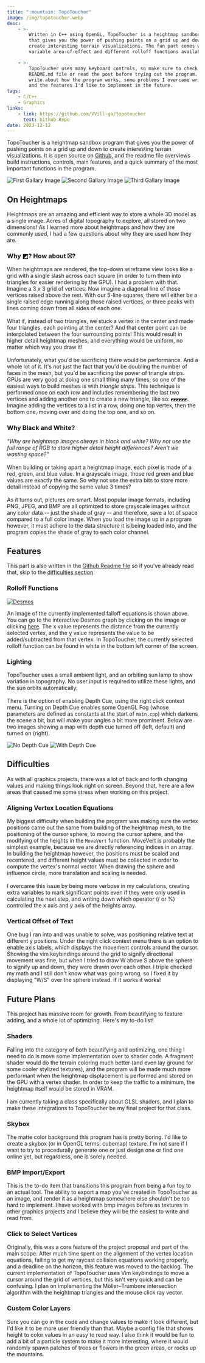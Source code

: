 ```yaml
---
title: ":mountain: TopoToucher"
image: /img/topotoucher.webp
desc: 
    - >-
        Written in C++ using OpenGL, TopoToucher is a heightmap sandbox program
        that gives you the power of pushing points on a grid up and down to
        create interesting terrain visualizations. The fun part comes with the
        variable area-of-effect and different rolloff functions available to you.

    - >-
        TopoToucher uses many keyboard controls, so make sure to check the
        README.md file or read the post before trying out the program. I'll 
        write about how the program works, some problems I overcame writing it,
        and the features I'd like to implement in the future.
tags:
    - C/C++
    - Graphics
links: 
    - link: https://github.com/VVill-ga/topotoucher
      text: Github Repo
date: 2023-12-12
---
```


TopoToucher is a heightmap sandbox program that gives you the power of pushing 
points on a grid up and down to create interesting terrain visualizations. It is
open source on [Github](https://vvill.dev/projects/topotoucher), and the readme
file overviews build instructions, controls, main features, and a quick summary
of the most important functions in the program.

![First Gallary Image](https://github.com/VVill-ga/topotoucher/raw/main/readme_img/gallary1.png)
![Second Gallary Image](https://github.com/VVill-ga/topotoucher/raw/main/readme_img/gallary2.png)
![Third Gallary Image](https://github.com/VVill-ga/topotoucher/raw/main/readme_img/gallary3.png)

## On Heightmaps

Heightmaps are an amazing and efficient way to store a whole 3D model
as a single image. Acres of digital topography to explore, all stored on two
dimensions! As I learned more about heightmaps and how they are commonly used, 
I had a few questions about why they are used how they are. 

### Why ◩? How about ⛝?

When heightmaps are rendered, the top-down wireframe view looks like a grid
with a single slash across each square (in order to turn them into triangles
for easier rendering by the GPU). I had a problem with that. Imagine a 3 x 3 
grid of vertices. Now imagine a diagonal line of those vertices raised above
the rest. With our 5-line squares, there will either be a single raised edge
running along those raised vertices, or three peaks with lines coming down from
all sides of each one.
\
\
What if, instead of two triangles, we stuck a vertex in the center and made 
four triangles, each pointing at the center? And that center point can be
interpolated between the four surrounding points! This would result in higher
detail heightmap meshes, and everything would be uniform, no matter which way 
you draw it! 
\
\
Unfortunately, what you'd be sacrificing there would be performance. And a whole
lot of it. It's not just the fact that you'd be doubling the number of faces in
the mesh, but you'd be sacrificing the power of triangle strips. GPUs are very
good at doing one small thing many times, so one of the easiest ways to build
meshes is with *triangle strips*. This technique is performed once on each row and
includes remembering the last two vertices and adding another one to create a
new triangle, like so: `◩◩◩◩◩◩`. Imagine adding the vertices to a list in a row,
doing one top vertex, then the bottom one, moving over and doing the top one,
and so on.

### Why Black and White?

*"Why are heightmap images always in black and white? Why not use the full range
of RGB to store higher detail height differences? Aren't we wasting space?"* 
\
\
When building or taking apart a heightmap image, each pixel is made of a red, 
green, and blue value. In a grayscale image, those red green and blue values are 
exactly the same. So why not use the extra bits to store more detail instead of 
copying the same value 3 times?
\
\
As it turns out, pictures are smart. Most popular image formats, including PNG,
JPEG, and BMP are all optimized to store grayscale images without any color data
-- just the shade of gray -- and therefore, save a lot of space compared to a
full color image. When you load the image up in a program however, it must
adhere to the data structure it is being loaded into, and the program copies the
shade of gray to each color channel.


## Features

This part is also written in the [Github Readme file](https://github.com/VVill-ga/topotoucher)
so if you've already read that, skip to the [difficulties section](#difficulties).

### Rolloff Functions

[![Desmos](https://github.com/VVill-ga/topotoucher/raw/main/readme_img/desmos.png)](https://www.desmos.com/calculator/wtvw4yahfq)

An image of the currently implemented falloff equations is shown above. You can 
go to the interactive Desmos graph by clicking on the image or clicking 
[here](https://www.desmos.com/calculator/wtvw4yahfq). The x value represents the 
distance from the currently selected vertex, and the y value represents the 
value to be added/subtracted from that vertex. In TopoToucher, the currently 
selected rolloff function can be found in white in the bottom left corner of 
the screen.

### Lighting


TopoToucher uses a small ambient light, and an orbiting sun lamp to show 
variation in topography. No user input is required to utilize these lights, and 
the sun orbits automatically.
\
\
There is the option of enabling Depth Cue, using the right click context menu. 
Turning on Depth Cue enables some OpenGL Fog (whose parameters are defined as 
constants at the start of `main.cpp`) which darkens the scene a bit, but will 
make your angles a bit more prominent. Below are two images showing a map with 
depth cue turned off (left, default) and turned on (right).

![No Depth Cue](https://github.com/VVill-ga/topotoucher/raw/main/readme_img/no_depth.png)
![With Depth Cue](https://github.com/VVill-ga/topotoucher/raw/main/readme_img/with_depth.png)

## Difficulties

As with all graphics projects, there was a lot of back and forth changing values
and making things look right on screen. Beyond that, here are a few areas that
caused me some stress when working on this project.

### Aligning Vertex Location Equations

My biggest difficulty when building the program was making sure the vertex
positions came out the same from building of the heightmap mesh, to the
positioning of the cursor sphere, to moving the cursor sphere, and the modifying 
of the heights in the `MoveVert` function. MoveVert is probably the simplest 
example, because we are directly referencing indices in an array. In building 
the heightmap however, the positions must be scaled and recentered, and 
different height values must be collected in order to compute the vertex's 
normal vector. When drawing the sphere and influence circle, more translation 
and scaling is needed.
\
\
I overcame this issue by being more verbose in my calculations, creating extra
variables to mark significant points even if they were only used in calculating
the next step, and writing down which operator (/ or %) controlled the x axis
and y axis of the heights array.

### Vertical Offset of Text

One bug I ran into and was unable to solve, was positioning relative text at
different y positions. Under the right click context menu there is an option to
enable axis labels, which displays the movement controls around the cursor. 
Showing the vim keybindings around the grid to signify directional movement was
fine, but when I tried to draw W above S above the sphere to signify up and
down, they were drawn over each other. I triple checked my math and I still 
don't know what was going wrong, so I fixed it by displaying "W/S" over the
sphere instead. If it works it works!


## Future Plans

This project has massive room for growth. From beautifying to feature adding,
and a whole lot of optimizing. Here's my to-do list!

### Shaders

Falling into the category of both beautifying and optimizing, one thing I need
to do is move some implementation over to shader code. A fragment shader would
do the terrain coloring much better (and even lay ground for some cooler 
stylized textures), and the program will be made much more performant when the
heightmap displacement is performed and stored on the GPU with a vertex shader.
In order to keep the traffic to a minimum, the heightmap itself would be stored 
in VRAM.
\
\
I am currently taking a class specifically about GLSL shaders, and I plan to
make these integrations to TopoToucher be my final project for that class.

### Skybox

The matte color background this program has is pretty boring. I'd like to
create a skybox (or in OpenGL terms: cubemap) texture. I'm not sure if I want 
to try to procedurally generate one or just design one or find one online yet, 
but regardless, one is sorely needed.

### BMP Import/Export

This is the to-do item that transitions this program from being a fun toy to an
actual tool. The ability to export a map you've created in TopoToucher as an 
image, and render it as a heightmap somewhere else shouldn't be too hard to
implement. I have worked with bmp images before as textures in other graphics
projects and I believe they will be the easiest to write and read from.

### Click to Select Vertices

Originally, this was a core feature of the project proposal and part of the main
scope. After much time spent on the alignment of the vertex location equations,
failing to get my raycast collision equations working properly, and a deadline
on the horizon, this feature was moved to the backlog. The current 
implementation of TopoToucher uses Vim keybindings to move a cursor around the
grid of vertices, but this isn't very quick and can be confusing. I plan on
implementing the Möller–Trumbore intersection algorithm with the heightmap
triangles and the mouse click ray vector.

### Custom Color Layers

Sure you can go in the code and change values to make it look different, but I'd
like it to be more user friendly than that. Maybe a config file that shows 
height to color values in an easy to read way. I also think it would be fun to
add a bit of a particle system to make it more interesting, where it would
randomly spawn patches of trees or flowers in the green areas, or rocks up the
mountains.
